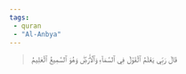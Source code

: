 ```yaml
---
tags: 
 - quran 
 - "Al-Anbya"
---
```


> قَالَ رَبِّي يَعۡلَمُ ٱلۡقَوۡلَ فِي ٱلسَّمَآءِ وَٱلۡأَرۡضِۖ وَهُوَ ٱلسَّمِيعُ ٱلۡعَلِيمُ
